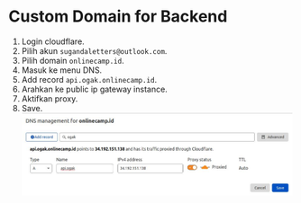 # Custom Domain for Backend

1. Login cloudflare.
2. Pilih akun ``sugandaletters@outlook.com``.
3. Pilih domain ``onlinecamp.id``.
4. Masuk ke menu DNS.
5. Add record ``api.ogak.onlinecamp.id``.
6. Arahkan ke public ip gateway instance.
7. Aktifkan proxy.
8. Save.
![Custom domain](screenshot/gambar0.jpg) <br />

